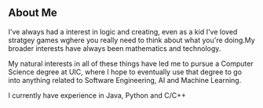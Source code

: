 ## About Me

I've always had a interest in logic and creating, even as a kid I've loved stratgey games wghere you really need to think about what you're doing.My broader interests have always been mathematics and technology.

My natural interests in all of these things have led me to pursue a Computer Science degree at UIC, where I hope to eventually use that degree to go into anything related to Software Engineering, AI and Machine Learning.

I currently have experience in Java, Python and C/C++
